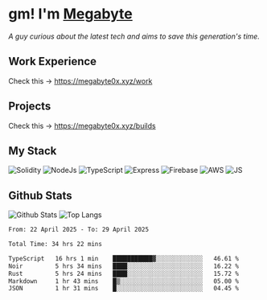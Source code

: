 # gm! I'm [Megabyte](https://megabyte0x.xyz/)

*A guy curious about the latest tech and aims to save this generation's time.*

## Work Experience

Check this -> https://megabyte0x.xyz/work

## Projects

Check this -> https://megabyte0x.xyz/builds

## My Stack

![Solidity](https://img.shields.io/badge/solidity-grey?style=for-the-badge&logo=solidity&logoColor=Green)
![NodeJs](https://img.shields.io/badge/NODE_JS-grey?style=for-the-badge&logo=nodedotjs&logoColor=Green)
![TypeScript](https://img.shields.io/badge/TS-grey?style=for-the-badge&logo=typescript&logoColor=Green)
![Express](https://img.shields.io/badge/EXPRESS-grey?style=for-the-badge&logo=EXPRESS&logoColor=Green)
![Firebase](https://img.shields.io/badge/EXPRESS-grey?style=for-the-badge&logo=EXPRESS&logoColor=Green)
![AWS](https://img.shields.io/badge/AWS-grey?style=for-the-badge&logo=amazonaws&logoColor=Yellow)
![JS](https://img.shields.io/badge/JS-grey?style=for-the-badge&logo=javascript&logoColor=Green)

## Github Stats

![Github Stats](https://github-readme-stats.vercel.app/api?username=megabyte0x&show_icons=true&theme=dark&hide_border=true&bg_color=0D1117) ![Top Langs](https://github-readme-stats.vercel.app/api/top-langs/?username=megabyte0x&layout=compact&theme=dark)

<!--START_SECTION:waka-->

```txt
From: 22 April 2025 - To: 29 April 2025

Total Time: 34 hrs 22 mins

TypeScript   16 hrs 1 min    ███████████▓░░░░░░░░░░░░░   46.61 %
Noir         5 hrs 34 mins   ████░░░░░░░░░░░░░░░░░░░░░   16.22 %
Rust         5 hrs 24 mins   ████░░░░░░░░░░░░░░░░░░░░░   15.72 %
Markdown     1 hr 43 mins    █▒░░░░░░░░░░░░░░░░░░░░░░░   05.00 %
JSON         1 hr 31 mins    █░░░░░░░░░░░░░░░░░░░░░░░░   04.45 %
```

<!--END_SECTION:waka-->


